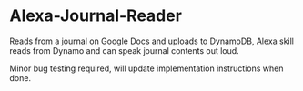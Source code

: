 # Alexa-Journal-Reader
Reads from a journal on Google Docs and uploads to DynamoDB, Alexa skill reads from Dynamo and can speak journal contents out loud.

Minor bug testing required, will update implementation instructions when done.

